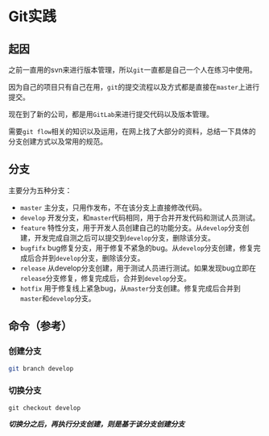 # Git实践

## 起因

之前一直用的svn来进行版本管理，所以`git`一直都是自己一个人在练习中使用。

因为自己的项目只有自己在用，`git`的提交流程以及方式都是直接在`master`上进行提交。

现在到了新的公司，都是用`GitLab`来进行提交代码以及版本管理。

需要`git flow`相关的知识以及运用，在网上找了大部分的资料，总结一下具体的分支创建方式以及常用的规范。

## 分支

主要分为五种分支：

- `master` 主分支，只用作发布，不在该分支上直接修改代码。
- `develop` 开发分支，和`master`代码相同，用于合并开发代码和测试人员测试。
- `feature` 特性分支，用于开发人员创建自己的功能分支。从`develop`分支创建，开发完成自测之后可以提交到`develop`分支，删除该分支。
- `bugfifx` bug修复分支，用于修复不紧急的bug。从`develop`分支创建，修复完成后合并到`develop`分支，删除该分支。
- `release` 从develop分支创建，用于测试人员进行测试。如果发现bug立即在`release`分支修复，修复完成后，合并到`develop`分支。
- `hotfix` 用于修复线上紧急bug，从`master`分支创建。修复完成后合并到`master`和`develop`分支。

## 命令（参考）

### 创建分支
``` bash
git branch develop
```

### 切换分支
```
git checkout develop
```
***切换分之后，再执行分支创建，则是基于该分支创建分支***
